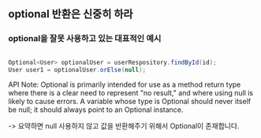 ## optional 반환은 신중히 하라

### optional을 잘못 사용하고 있는 대표적인 예시

```java

Optional<User> optionalUser = userRespository.findById(id);
User user1 = optionalUser.orElse(null);
```

API Note:
Optional is primarily intended for use as a method return type where there is a clear need to represent "no result," and where using null is likely to cause errors. A variable whose type is Optional should never itself be null; it should always point to an Optional instance.

 -> 요약하면 null 사용하지 않고 값을 반환해주기 위해서 Optional이 존재합니다.